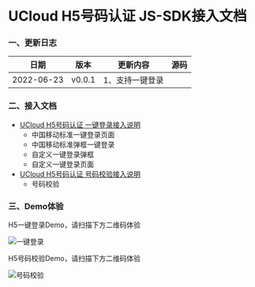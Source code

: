 # UCloud H5号码认证 JS-SDK接入文档

### 一、更新日志

| 日期 | 版本     | 更新内容          |   源码 |
| ------ | ------------- | ---------- | ---|
| 2022-06-23 |  v0.0.1  | 1、支持一键登录<br/> |  |

### 二、接入文档

- [UCloud H5号码认证 一键登录接入说明](./phone-login.md)
  - 中国移动标准一键登录页面
  - 中国移动标准弹框一键登录
  - 自定义一键登录弹框
  - 自定义一键登录页面
- [UCloud H5号码认证 号码校验接入说明](./phone-auth.md)
  - 号码校验
### 三、Demo体验

H5一键登录Demo，请扫描下方二维码体验

![一键登录](https://usms-static-file-cpass.cn-sh2.ufileos.com/unvs-sdk-login.png)

H5号码校验Demo，请扫描下方二维码体验

![号码校验](https://usms-static-file-cpass.cn-sh2.ufileos.com/unvs-sdk-auth.png?query=123)
